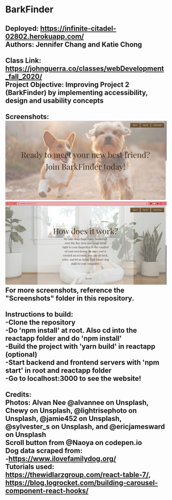# BarkFinder
Deployed: https://infinite-citadel-02802.herokuapp.com/ <br/>
Authors: Jennifer Chang and Katie Chong <br/> <br/>
Class Link: https://johnguerra.co/classes/webDevelopment_fall_2020/ <br/>
Project Objective: Improving Project 2 (BarkFinder) by implementing accessibility, design and usability concepts<br/> <br/>
Screenshots: <br/>
![ScreenShot](/screenshots/screenshot0.jpg)
![ScreenShot](/screenshots/screenshot1.jpg)
For more screenshots, reference the "Screenshots" folder in this repository.
<br/> <br/>
Instructions to build: <br/>
-Clone the repository <br/>
-Do 'npm install' at root. Also cd into the reactapp folder and do 'npm install'</br>
-Build the project with 'yarn build' in reactapp (optional) <br/>
-Start backend and frontend servers with 'npm start' in root and reactapp folder<br/>
-Go to localhost:3000 to see the website! <br/> <br/>
Credits: <br/>
Photos: Alvan Nee @alvannee on Unsplash, Chewy on Unsplash, @lightrisephoto on Unsplash,
@jamie452 on Unsplash, @sylvester_s on Unsplash, and @ericjamesward on Unsplash <br/>
Scroll button from @Naoya on codepen.io <br/>
Dog data scraped from: </br> -https://www.ilovefamilydog.org/ <br/>
Tutorials used: https://thewidlarzgroup.com/react-table-7/, https://blog.logrocket.com/building-carousel-component-react-hooks/
-
